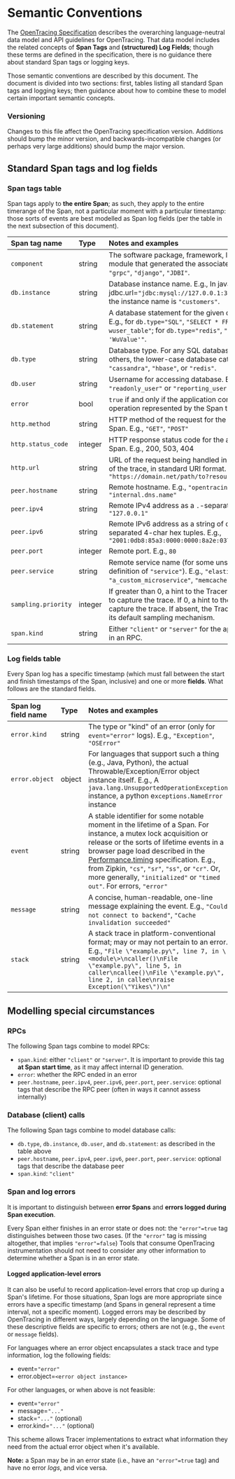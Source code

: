 # Semantic Conventions

The [OpenTracing Specification](./specification.md) describes the overarching language-neutral data model and API guidelines for OpenTracing. That data model includes the related concepts of **Span Tags** and **(structured) Log Fields**; though these terms are defined in the specification, there is no guidance there about standard Span tags or logging keys.

Those semantic conventions are described by this document. The document is divided into two sections: first, tables listing all standard Span tags and logging keys; then guidance about how to combine these to model certain important semantic concepts.

### Versioning

Changes to this file affect the OpenTracing specification version. Additions should bump the minor version, and backwards-incompatible changes (or perhaps very large additions) should bump the major version.

## Standard Span tags and log fields

### Span tags table

Span tags apply to **the entire Span**; as such, they apply to the entire timerange of the Span, not a particular moment with a particular timestamp: those sorts of events are best modelled as Span log fields (per the table in the next subsection of this document).

| Span tag name | Type | Notes and examples |
|:--------------|:-----|:-------------------|
| `component` | string  | The software package, framework, library, or module that generated the associated Span. E.g., `"grpc"`, `"django"`, `"JDBI"`. |
| `db.instance` | string | Database instance name. E.g., In java, if the jdbc.url=`"jdbc:mysql://127.0.0.1:3306/customers"`, the instance name is `"customers"`. |
| `db.statement` | string | A database statement for the given database type. E.g., for `db.type="SQL"`, `"SELECT * FROM wuser_table"`; for `db.type="redis"`, `"SET mykey 'WuValue'"`. |
| `db.type` | string | Database type. For any SQL database, `"sql"`. For others, the lower-case database category, e.g. `"cassandra"`, `"hbase"`, or `"redis"`. |
| `db.user` | string | Username for accessing database. E.g., `"readonly_user"` or `"reporting_user"` |
| `error` | bool | `true` if and only if the application considers the operation represented by the Span to have failed |
| `http.method` | string | HTTP method of the request for the associated Span. E.g., `"GET"`, `"POST"` |
| `http.status_code` | integer | HTTP response status code for the associated Span. E.g., 200, 503, 404 |
| `http.url` | string | URL of the request being handled in this segment of the trace, in standard URI format. E.g., `"https://domain.net/path/to?resource=here"` |
| `peer.hostname` | string | Remote hostname. E.g., `"opentracing.io"`, `"internal.dns.name"` |
| `peer.ipv4` | string | Remote IPv4 address as a `.`-separated tuple. E.g., `"127.0.0.1"` |
| `peer.ipv6` | string | Remote IPv6 address as a string of colon-separated 4-char hex tuples. E.g., `"2001:0db8:85a3:0000:0000:8a2e:0370:7334"` |
| `peer.port` | integer | Remote port. E.g., `80` |
| `peer.service` | string | Remote service name (for some unspecified definition of `"service"`). E.g., `"elasticsearch"`, `"a_custom_microservice"`, `"memcache"` |
| `sampling.priority` | integer | If greater than 0, a hint to the Tracer to do its best to capture the trace. If 0, a hint to the trace to not-capture the trace. If absent, the Tracer should use its default sampling mechanism. |
| `span.kind` | string | Either `"client"` or `"server"` for the appropriate roles in an RPC. |

### Log fields table

Every Span log has a specific timestamp (which must fall between the start and finish timestamps of the Span, inclusive) and one or more **fields**. What follows are the standard fields.

| Span log field name | Type    | Notes and examples |
|:--------------------|:--------|:-------------------|
| `error.kind` | string | The type or "kind" of an error (only for `event="error"` logs). E.g., `"Exception"`, `"OSError"` |
| `error.object` | object | For languages that support such a thing (e.g., Java, Python), the actual Throwable/Exception/Error object instance itself. E.g., A `java.lang.UnsupportedOperationException` instance, a python e`xceptions.NameError` instance |
| `event` | string | A stable identifier for some notable moment in the lifetime of a Span. For instance, a mutex lock acquisition or release or the sorts of lifetime events in a browser page load described in the [Performance.timing](https://developer.mozilla.org/en-US/docs/Web/API/PerformanceTiming) specification. E.g., from Zipkin, `"cs"`, `"sr"`, `"ss"`, or `"cr"`. Or, more generally, `"initialized"` or `"timed out"`. For errors, `"error"` |
| `message` | string | A concise, human-readable, one-line message explaining the event. E.g., `"Could not connect to backend"`, `"Cache invalidation succeeded"` |
| `stack` | string | A stack trace in platform-conventional format; may or may not pertain to an error. E.g., `"File \"example.py\", line 7, in \<module\>\ncaller()\nFile \"example.py\", line 5, in caller\ncallee()\nFile \"example.py\", line 2, in callee\nraise Exception(\"Yikes\")\n"` |

## Modelling special circumstances

### RPCs

The following Span tags combine to model RPCs:

- `span.kind`: either `"client"` or `"server"`. It is important to provide this tag **at Span start time**, as it may affect internal ID generation.
- `error`: whether the RPC ended in an error
- `peer.hostname`, `peer.ipv4`, `peer.ipv6`, `peer.port`, `peer.service`: optional tags that describe the RPC peer (often in ways it cannot assess internally)

### Database (client) calls

The following Span tags combine to model database calls:

- `db.type`, `db.instance`, `db.user`, and `db.statement`: as described in the table above
- `peer.hostname`, `peer.ipv4`, `peer.ipv6`, `peer.port`, `peer.service`: optional tags that describe the database peer
- `span.kind`: `"client"`

### Span and log errors

It is important to distinguish between **error Spans** and **errors logged during Span execution**.

Every Span either finishes in an error state or does not: the `"error"=true` tag distinguishes between those two cases. (If the `"error"` tag is missing altogether, that implies `"error"=false`) Tools that consume OpenTracing instrumentation should not need to consider any other information to determine whether a Span is in an error state.

#### Logged application-level errors

It can also be useful to record application-level errors that crop up during a Span's lifetime. For those situations, Span logs are more appropriate since errors have a specific timestamp (and Spans in general represent a time interval, not a specific moment). Logged errors may be described by OpenTracing in different ways, largely depending on the language. Some of these descriptive fields are specific to errors; others are not (e.g., the `event` or `message` fields).

For languages where an error object encapsulates a stack trace and type information, log the following fields:

- event=`"error"`
- error.object=`<error object instance>`

For other languages, or when above is not feasible:

- event=`"error"`
- message=`"..."`
- stack=`"..."` (optional)
- error.kind=`"..."` (optional)

This scheme allows Tracer implementations to extract what information they need from the actual error object when it's available.

**Note:** a Span may be in an error state (i.e., have an `"error"=true` tag) and have no error *logs*, and vice versa.
